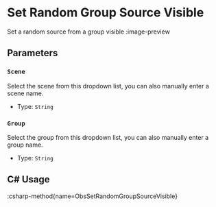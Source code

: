 # Set Random Group Source Visible
Set a random source from a group visible
:image-preview

## Parameters
### `Scene`
Select the scene from this dropdown list, you can also manually enter a scene name.

- Type: `String`

### `Group`
Select the group from this dropdown list, you can also manually enter a group name.

- Type: `String`

## C# Usage
:csharp-method{name=ObsSetRandomGroupSourceVisible}